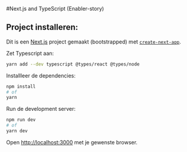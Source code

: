 #Next.js and TypeScript (Enabler-story)
## Project installeren:

Dit is een [Next.js](https://nextjs.org/) project gemaakt (bootstrapped) met [`create-next-app`](https://github.com/vercel/next.js/tree/canary/packages/create-next-app).


Zet Typescript aan:
```bash
yarn add --dev typescript @types/react @types/node
```
Installleer de dependencies:
```bash
npm install
# of
yarn
```

Run de development server:

```bash
npm run dev
# of
yarn dev
```


Open [http://localhost:3000](http://localhost:3000) met je gewenste browser.

